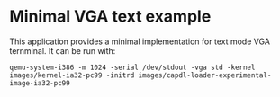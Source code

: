 <!--
     Copyright 2017, Data61
     Commonwealth Scientific and Industrial Research Organisation (CSIRO)
     ABN 41 687 119 230.

     This software may be distributed and modified according to the terms of
     the BSD 2-Clause license. Note that NO WARRANTY is provided.
     See "LICENSE_BSD2.txt" for details.

     @TAG(DATA61_BSD)
-->
# Minimal VGA text example

This application provides a minimal implementation for text mode VGA ternminal. It can be run with:

```
qemu-system-i386 -m 1024 -serial /dev/stdout -vga std -kernel images/kernel-ia32-pc99 -initrd images/capdl-loader-experimental-image-ia32-pc99
```

